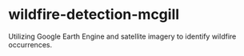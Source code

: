 # wildfire-detection-mcgill
 Utilizing Google Earth Engine and satellite imagery to identify wildfire occurrences.
